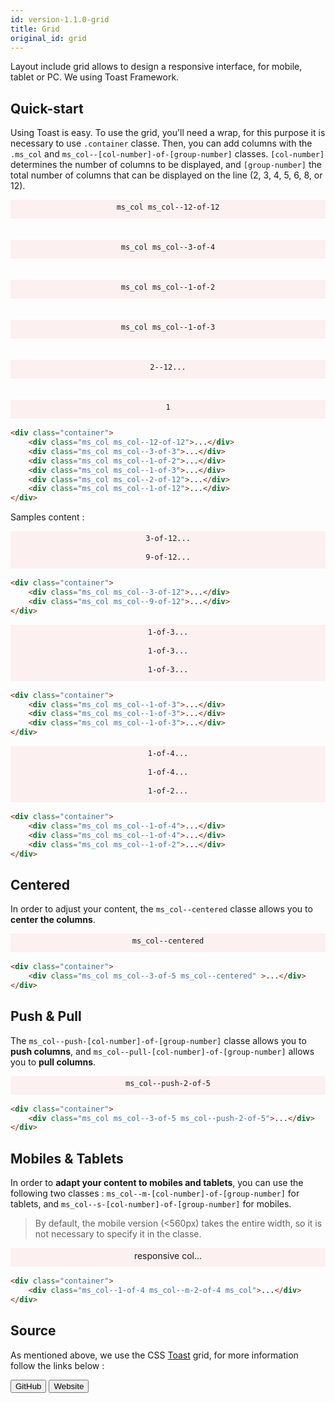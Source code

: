 ```yaml
---
id: version-1.1.0-grid
title: Grid
original_id: grid
---
```


Layout include grid allows to design a responsive interface, for mobile, tablet or PC. We using Toast Framework.

## Quick-start

Using Toast is easy. To use the grid, you'll need a wrap, for this purpose it is necessary to use `.container` classe. Then, you can add columns with the `.ms_col` and `ms_col--[col-number]-of-[group-number]` classes. `[col-number]` determines the number of columns to be displayed, and `[group-number]` the total number of columns that can be displayed on the line (2, 3, 4, 5, 6, 8, or 12).

<div class="container" style="margin-bottom: 1rem;">
    <div class="ms_col ms_col--12-of-12" style="background-color:#fdf0f0;background-clip:content-box;height:30px;line-height:25px;text-align:center;">
      <code>ms_col ms_col--12-of-12</code>
    </div><br/><br/>
    <div class="ms_col ms_col--3-of-4" style="background-color:#fdf0f0;background-clip:content-box;height:30px;line-height:25px;text-align:center;">
      <code>ms_col ms_col--3-of-4</code>
    </div><br/><br/>
    <div class="ms_col ms_col--1-of-2" style="background-color:#fdf0f0;background-clip:content-box;height:30px;line-height:25px;text-align:center;">
      <code>ms_col ms_col--1-of-2</code>
    </div><br/><br/>
    <div class="ms_col ms_col--1-of-3" style="background-color:#fdf0f0;background-clip:content-box;height:30px;line-height:25px;text-align:center;">
      <code>ms_col ms_col--1-of-3</code>
    </div><br/><br/>
    <div class="ms_col ms_col--2-of-12" style="background-color:#fdf0f0;background-clip:content-box;height:30px;line-height:25px;text-align:center;">
      <code>2--12...</code>
    </div><br/><br/>
    <div class="ms_col ms_col--1-of-12" style="background-color:#fdf0f0;background-clip:content-box;height:30px;line-height:25px;text-align:center;">
      <code>1</code>
    </div>
</div>

```html
<div class="container">
    <div class="ms_col ms_col--12-of-12">...</div>
    <div class="ms_col ms_col--3-of-3">...</div>
    <div class="ms_col ms_col--1-of-2">...</div>
    <div class="ms_col ms_col--1-of-3">...</div>
    <div class="ms_col ms_col--2-of-12">...</div>
    <div class="ms_col ms_col--1-of-12">...</div>
</div>
```

Samples content :

<div class="container" style="margin-bottom: 1rem;">
    <div class="ms_col ms_col--3-of-12" style="background-color:#fdf0f0;background-clip:content-box;height:30px;line-height:25px;text-align:center;">
      <code>3-of-12...</code>
    </div>
    <div class="ms_col ms_col--9-of-12" style="background-color:#fdf0f0;background-clip:content-box;height:30px;line-height:25px;text-align:center;">
      <code>9-of-12...</code>
    </div>
</div>

```html
<div class="container">
    <div class="ms_col ms_col--3-of-12">...</div>
    <div class="ms_col ms_col--9-of-12">...</div>
</div>
```

<div class="container" style="margin-bottom: 1rem;">
    <div class="ms_col ms_col--1-of-3" style="background-color:#fdf0f0;background-clip:content-box;height:30px;line-height:25px;text-align:center;">
      <code>1-of-3...</code>
    </div>
    <div class="ms_col ms_col--1-of-3" style="background-color:#fdf0f0;background-clip:content-box;height:30px;line-height:25px;text-align:center;">
      <code>1-of-3...</code>
    </div>
    <div class="ms_col ms_col--1-of-3" style="background-color:#fdf0f0;background-clip:content-box;height:30px;line-height:25px;text-align:center;">
      <code>1-of-3...</code>
    </div>
</div>

```html
<div class="container">
    <div class="ms_col ms_col--1-of-3">...</div>
    <div class="ms_col ms_col--1-of-3">...</div>
    <div class="ms_col ms_col--1-of-3">...</div>
</div>
```

<div class="container" style="margin-bottom: 1rem;">
    <div class="ms_col ms_col--1-of-4" style="background-color:#fdf0f0;background-clip:content-box;height:30px;line-height:25px;text-align:center;">
      <code>1-of-4...</code>
    </div>
    <div class="ms_col ms_col--1-of-4" style="background-color:#fdf0f0;background-clip:content-box;height:30px;line-height:25px;text-align:center;">
      <code>1-of-4...</code>
    </div>
    <div class="ms_col ms_col--1-of-2" style="background-color:#fdf0f0;background-clip:content-box;height:30px;line-height:25px;text-align:center;">
      <code>1-of-2...</code>
    </div>
</div>

```html
<div class="container">
    <div class="ms_col ms_col--1-of-4">...</div>
    <div class="ms_col ms_col--1-of-4">...</div>
    <div class="ms_col ms_col--1-of-2">...</div>
</div>
```

## Centered

In order to adjust your content, the `ms_col--centered` classe allows you to **center the columns**.

<div class="container" style="margin-bottom: 1rem;">
    <div class="ms_col ms_col--3-of-5 ms_col--centered" style="background-color:#fdf0f0;background-clip:content-box;height:30px;line-height:25px;text-align:center;">
      <code>ms_col--centered</code>
    </div>
</div>

```html
<div class="container">
    <div class="ms_col ms_col--3-of-5 ms_col--centered" >...</div>
</div>
```

## Push & Pull

The `ms_col--push-[col-number]-of-[group-number]` classe allows you to **push columns**, and `ms_col--pull-[col-number]-of-[group-number]` allows you to **pull columns**.

<div class="container" style="margin-bottom: 1rem;">
    <div class="ms_col ms_col--3-of-5 ms_col--push-2-of-5" style="background-color:#fdf0f0;background-clip:content-box;height:30px;line-height:25px;text-align:center;">
        <code>ms_col--push-2-of-5</code>
    </div>
</div>

```html
<div class="container">
    <div class="ms_col ms_col--3-of-5 ms_col--push-2-of-5">...</div>
</div>
```

## Mobiles & Tablets

In order to **adapt your content to mobiles and tablets**, you can use the following two classes : `ms_col--m-[col-number]-of-[group-number]` for tablets, and `ms_col--s-[col-number]-of-[group-number]` for mobiles.

>By default, the mobile version (<560px) takes the entire width, so it is not necessary to specify it in the classe.

<div class="container" style="margin-bottom: 1rem;">
    <div class="ms_col--1-of-4 ms_col--m-2-of-4 ms_col" style="background-color:#fdf0f0;background-clip:content-box;height:30px;line-height:25px;text-align:center;">
        responsive col...
    </div>
</div>

```html
<div class="container">
    <div class="ms_col--1-of-4 ms_col--m-2-of-4 ms_col">...</div>
</div>
```

## Source

As mentioned above, we use the CSS [Toast](https://daneden.github.io/Toast) grid, for more information follow the links below :

<form action="https://github.com/daneden/Toast" style="display: inline-block;">
    <input type="submit" value="GitHub" class="ms-btn"/>
</form>

<form action="https://daneden.github.io/Toast" style="display: inline-block;">
    <input type="submit" value="Website" class="ms-btn ms-info"/>
</form>
